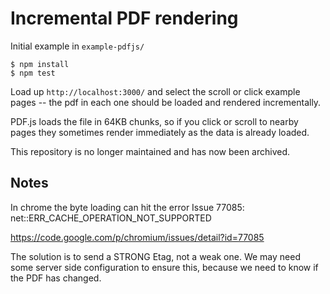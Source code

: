 Incremental PDF rendering
=========================

Initial example in `example-pdfjs/`

    $ npm install
    $ npm test

Load up `http://localhost:3000/` and select the scroll or click
example pages -- the pdf in each one should be loaded and rendered
incrementally.

PDF.js loads the file in 64KB chunks, so if you click or scroll to
nearby pages they sometimes render immediately as the data is already
loaded.

This repository is no longer maintained and has now been archived.

Notes
-----

In chrome the byte loading can hit the error Issue 77085:
net::ERR_CACHE_OPERATION_NOT_SUPPORTED

https://code.google.com/p/chromium/issues/detail?id=77085

The solution is to send a STRONG Etag, not a weak one.  We may need
some server side configuration to ensure this, because we need to know
if the PDF has changed.
